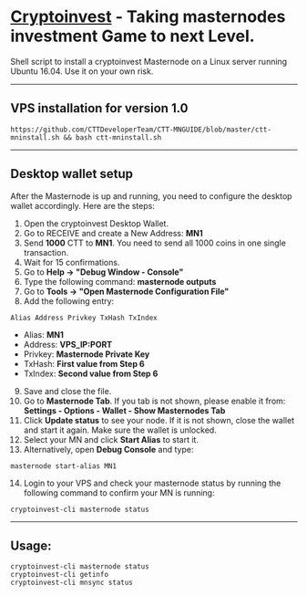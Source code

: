 # [Cryptoinvest](http://cryptoinvestcoin.io/) - Taking masternodes investment Game to next Level.

Shell script to install a cryptoinvest Masternode on a Linux server running Ubuntu 16.04. Use it on your own risk.
***

## VPS installation for version **1.0**
```
https://github.com/CTTDeveloperTeam/CTT-MNGUIDE/blob/master/ctt-mninstall.sh && bash ctt-mninstall.sh
```
***

## Desktop wallet setup

After the Masternode is up and running, you need to configure the desktop wallet accordingly. Here are the steps:
1. Open the cryptoinvest Desktop Wallet.
2. Go to RECEIVE and create a New Address: **MN1**
3. Send **1000** CTT to **MN1**. You need to send all 1000 coins in one single transaction.
4. Wait for 15 confirmations.
5. Go to **Help -> "Debug Window - Console"**
6. Type the following command: **masternode outputs**
7. Go to  **Tools -> "Open Masternode Configuration File"**
8. Add the following entry:
```
Alias Address Privkey TxHash TxIndex
```
* Alias: **MN1**
* Address: **VPS_IP:PORT**
* Privkey: **Masternode Private Key**
* TxHash: **First value from Step 6**
* TxIndex:  **Second value from Step 6**
9. Save and close the file.
10. Go to **Masternode Tab**. If you tab is not shown, please enable it from: **Settings - Options - Wallet - Show Masternodes Tab**
11. Click **Update status** to see your node. If it is not shown, close the wallet and start it again. Make sure the wallet is unlocked.
12. Select your MN and click **Start Alias** to start it.
13. Alternatively, open **Debug Console** and type:
```
masternode start-alias MN1
```
14. Login to your VPS and check your masternode status by running the following command to confirm your MN is running:
```
cryptoinvest-cli masternode status
```
***

## Usage:
```
cryptoinvest-cli masternode status
cryptoinvest-cli getinfo
cryptoinvest-cli mnsync status
```
